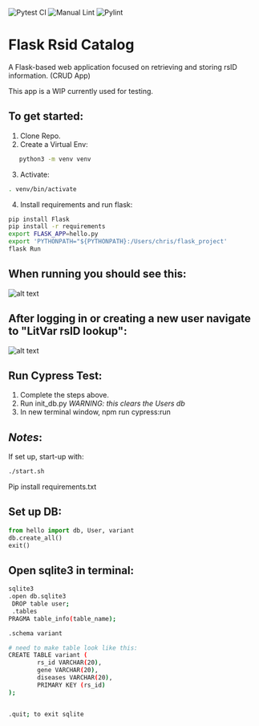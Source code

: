 ![Pytest CI](https://github.com/cjvillar/flask_template/actions/workflows/ci_tests.yml/badge.svg)
![Manual Lint](https://github.com/cjvillar/flask_template/actions/workflows/main.yml/badge.svg)
![Pylint](https://github.com/cjvillar/flask_template/actions/workflows/pylint.yml/badge.svg)

# Flask Rsid Catalog 
A Flask-based web application focused on retrieving and storing rsID information. (CRUD App)

This app is a WIP currently used for testing. 

## To get started:
1. Clone Repo.
2. Create a Virtual Env:
```bash
   python3 -m venv venv
```
3. Activate:
```bash   
. venv/bin/activate
```
4. Install requirements and run flask:
```bash   
pip install Flask
pip install -r requirements
export FLASK_APP=hello.py
export 'PYTHONPATH="${PYTHONPATH}:/Users/chris/flask_project'
flask Run
```

## When running you should see this:
![alt text](https://github.com/cjvillar/flask_template/blob/master/images/log_in.png "Log In Page")

## After logging in or creating a new user navigate to "LitVar rsID lookup":
![alt text](https://github.com/cjvillar/flask_template/blob/master/images/RSID_PAGE.png "rsID page")


## Run Cypress Test:
1. Complete the steps above. 
2. Run init_db.py *WARNING: this clears the Users db* 
4. In new terminal window, npm run cypress:run



## *Notes*:
If set up, start-up with:
```bash
./start.sh
```

Pip install requirements.txt

## Set up DB:
```python
from hello import db, User, variant
db.create_all()
exit()
```

## Open sqlite3 in terminal:
```bash
sqlite3
.open db.sqlite3
 DROP table user;
 .tables
PRAGMA table_info(table_name);
```
```bash
.schema variant

# need to make table look like this:
CREATE TABLE variant (
        rs_id VARCHAR(20), 
        gene VARCHAR(20), 
        diseases VARCHAR(20), 
        PRIMARY KEY (rs_id)     
);


.quit; to exit sqlite
```
